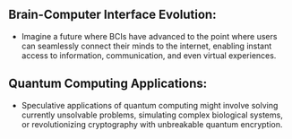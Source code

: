 ## Brain-Computer Interface Evolution:
 - Imagine a future where BCIs have advanced to the point where users can seamlessly connect their minds to the internet, enabling instant access to information, communication, and even virtual experiences.

## Quantum Computing Applications:
 - Speculative applications of quantum computing might involve solving currently unsolvable problems, simulating complex biological systems, or revolutionizing cryptography with unbreakable quantum encryption.

